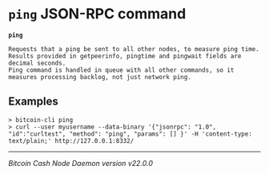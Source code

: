 `ping` JSON-RPC command
=======================

**`ping`**

```
Requests that a ping be sent to all other nodes, to measure ping time.
Results provided in getpeerinfo, pingtime and pingwait fields are decimal seconds.
Ping command is handled in queue with all other commands, so it measures processing backlog, not just network ping.
```

Examples
--------

```
> bitcoin-cli ping
> curl --user myusername --data-binary '{"jsonrpc": "1.0", "id":"curltest", "method": "ping", "params": [] }' -H 'content-type: text/plain;' http://127.0.0.1:8332/
```

***

*Bitcoin Cash Node Daemon version v22.0.0*
